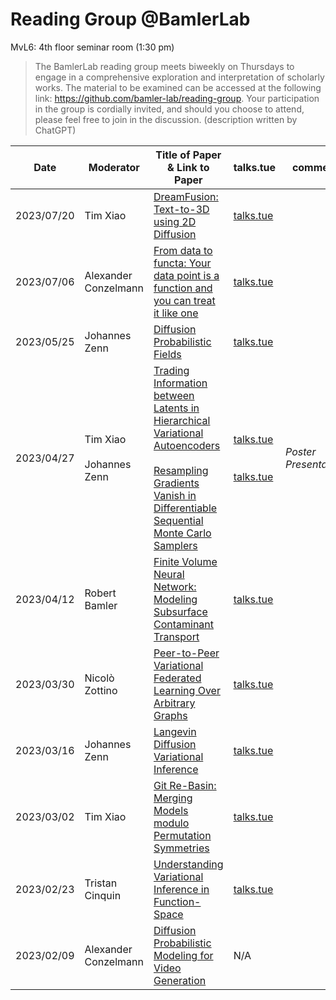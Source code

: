 

# Reading Group @BamlerLab
MvL6: 4th floor seminar room (1:30 pm)


>The BamlerLab reading group meets biweekly on Thursdays to engage in a comprehensive exploration and interpretation of scholarly works. The material to be examined can be accessed at the following link: https://github.com/bamler-lab/reading-group. Your participation in the group is cordially invited, and should you choose to attend, please feel free to join in the discussion.
(description written by ChatGPT)


| Date | Moderator | Title of Paper & Link to Paper | talks.tue | comment |
|---|---|---|---|---|
| 2023/07/20 | Tim Xiao | [DreamFusion: Text-to-3D using 2D Diffusion](https://arxiv.org/pdf/2209.14988.pdf) | [talks.tue](https://talks.tuebingen.ai/talks/talk/id=445) | |
| 2023/07/06 | Alexander Conzelmann | [From data to functa: Your data point is a function and you can treat it like one](https://arxiv.org/pdf/2201.12204.pdf) | [talks.tue](https://talks.tuebingen.ai/talks/talk/id=444) | |
| 2023/05/25 | Johannes Zenn | [Diffusion Probabilistic Fields](https://arxiv.org/pdf/2303.00165.pdf) | [talks.tue](https://talks.tuebingen.ai/talks/talk/id=412) | |
| 2023/04/27 | Tim Xiao<br/><br/>Johannes Zenn | [Trading Information between Latents in Hierarchical Variational Autoencoders](https://arxiv.org/pdf/2302.04855.pdf)<br/><br/>[Resampling Gradients Vanish in Differentiable Sequential Monte Carlo Samplers](https://openreview.net/pdf?id=kBkou5ucR_d) | [talks.tue](https://talks.tuebingen.ai/talks/talk/id=403)<br/><br/><br/>[talks.tue](https://talks.tuebingen.ai/talks/talk/id=405) | *Poster Presentation* |
| 2023/04/12 | Robert Bamler | [Finite Volume Neural Network: Modeling Subsurface Contaminant Transport](https://arxiv.org/pdf/2104.06010.pdf) | [talks.tue](https://talks.tuebingen.ai/talks/talk/id=378) | |
| 2023/03/30 | Nicolò Zottino | [Peer-to-Peer Variational Federated Learning Over Arbitrary Graphs](https://ieeexplore.ieee.org/document/9825726) | [talks.tue](https://talks.tuebingen.ai/talks/talk/id=364) | |
| 2023/03/16 | Johannes Zenn | [Langevin Diffusion Variational Inference](https://arxiv.org/pdf/2208.07743.pdf) | [talks.tue](https://talks.tuebingen.ai/talks/talk/id=357) | |
| 2023/03/02 | Tim Xiao | [Git Re-Basin: Merging Models modulo Permutation Symmetries](https://arxiv.org/pdf/2209.04836) | [talks.tue](https://talks.tuebingen.ai/talks/talk/id=333) | |
| 2023/02/23 | Tristan Cinquin | [Understanding Variational Inference in Function-Space](https://arxiv.org/pdf/2011.09421.pdf) | [talks.tue](https://talks.tuebingen.ai/talks/talk/id=332) | |
| 2023/02/09 | Alexander Conzelmann | [Diffusion Probabilistic Modeling for Video Generation](https://arxiv.org/pdf/2203.09481.pdf) | N/A | |

